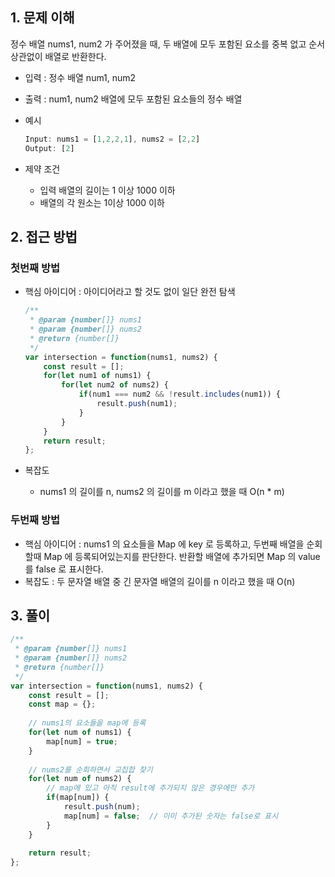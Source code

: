 ## 1. 문제 이해

정수 배열 nums1, num2 가 주어졌을 때, 두 배열에 모두 포함된 요소를 중복 없고 순서 상관없이 배열로 반환한다.

- 입력 : 정수 배열 num1, num2
- 출력 : num1, num2 배열에 모두 포함된 요소들의 정수 배열
- 예시
    
    ```jsx
    Input: nums1 = [1,2,2,1], nums2 = [2,2]
    Output: [2]
    ```
    
- 제약 조건
    - 입력 배열의 길이는 1 이상 1000 이하
    - 배열의 각 원소는 1이상 1000 이하

## 2. 접근 방법

### 첫번째 방법

- 핵심 아이디어 : 아이디어라고 할 것도 없이 일단 완전 탐색
    
    ```jsx
    /**
     * @param {number[]} nums1
     * @param {number[]} nums2
     * @return {number[]}
     */
    var intersection = function(nums1, nums2) {
        const result = [];
        for(let num1 of nums1) {
            for(let num2 of nums2) {
                if(num1 === num2 && !result.includes(num1)) {
                    result.push(num1);
                }
            }
        } 
        return result;
    };
    ```
    
- 복잡도
    - nums1 의 길이를 n, nums2 의 길이를 m 이라고 했을 때 O(n * m)

### 두번째 방법

- 핵심 아이디어 : nums1 의 요소들을 Map 에 key 로 등록하고, 두번째 배열을 순회할때 Map 에 등록되어있는지를 판단한다. 반환할 배열에 추가되면 Map 의 value 를 false 로 표시한다.
- 복잡도 : 두 문자열 배열 중 긴 문자열 배열의 길이를 n 이라고 했을 때 O(n)

## 3. 풀이

```jsx
/**
 * @param {number[]} nums1
 * @param {number[]} nums2
 * @return {number[]}
 */
var intersection = function(nums1, nums2) {
    const result = [];
    const map = {};
    
    // nums1의 요소들을 map에 등록
    for(let num of nums1) {
        map[num] = true;
    }
    
    // nums2를 순회하면서 교집합 찾기
    for(let num of nums2) {
        // map에 있고 아직 result에 추가되지 않은 경우에만 추가
        if(map[num]) {
            result.push(num);
            map[num] = false;  // 이미 추가된 숫자는 false로 표시
        }
    }
    
    return result;
};
```
